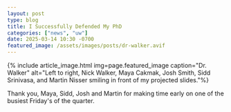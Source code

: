 ```yaml
---
layout: post
type: blog
title: I Successfully Defended My PhD
categories: ["news", "uw"]
date: 2025-03-14 10:30 -0700
featured_image: /assets/images/posts/dr-walker.avif
---
```


{% include article_image.html img=page.featured_image caption="Dr. Walker" alt="Left to right, Nick Walker, Maya Cakmak, Josh Smith, Sidd Srinivasa, and Martin Nisser smiling in front of my projected slides."%}

Thank you, Maya, Sidd, Josh and Martin for making time early on one of the busiest Friday's of the quarter.